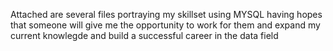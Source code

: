 Attached are several files portraying my skillset using MYSQL having hopes that someone will give me the opportunity to work for them and expand my current knowlegde and build a successful career in the data field
